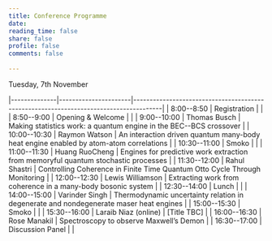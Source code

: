 ```yaml
---
title: Conference Programme
date: 
reading_time: false
share: false
profile: false
comments: false
 
---
```

Tuesday, 7th November

|--------------|----------------------|---------------------------------------------------------------------------------------|
| 8:00--8:50   | Registration         |                                                                                       |
| 8:50--9:00   | Opening & Welcome    |                                                                                       |
| 9:00--10:00  | Thomas Busch         | Making statistics work: a quantum engine in the BEC--BCS crossover                    |
| 10:00--10:30 | Raymon Watson        | An interaction driven quantum many-body heat engine enabled by atom-atom correlations |
| 10:30--11:00 |         Smoko        |                                                                                       |
| 11:00--11:30 | Huang RuoCheng       | Engines for predictive work extraction from memoryful quantum stochastic processes    |
| 11:30--12:00 | Rahul Shastri        | Controlling Coherence in Finite Time Quantum Otto Cycle Through Monitoring            |
| 12:00--12:30 | Lewis Williamson     | Extracting work from coherence in a many-body bosonic system                          |
| 12:30--14:00 |         Lunch        |                                                                                       |
| 14:00--15:00 | Varinder Singh       | Thermodynamic uncertainty relation in degenerate and nondegenerate maser heat engines |
| 15:00--15:30 |         Smoko        |                                                                                       |
| 15:30--16:00 | Laraib Niaz (online) | [Title TBC]                                                                           |
| 16:00--16:30 | Rose Manakil         | Spectroscopy to observe Maxwell’s Demon                                               |
| 16:30--17:00 | Discussion Panel     |                                                                                       |
